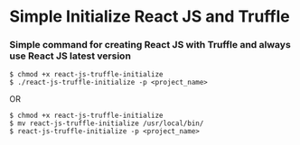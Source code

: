 # Simple Initialize React JS and Truffle
### Simple command for creating React JS with Truffle and always use React JS latest version

```
$ chmod +x react-js-truffle-initialize
$ ./react-js-truffle-initialize -p <project_name>
```

OR

```
$ chmod +x react-js-truffle-initialize
$ mv react-js-truffle-initialize /usr/local/bin/
$ react-js-truffle-initialize -p <project_name>
```